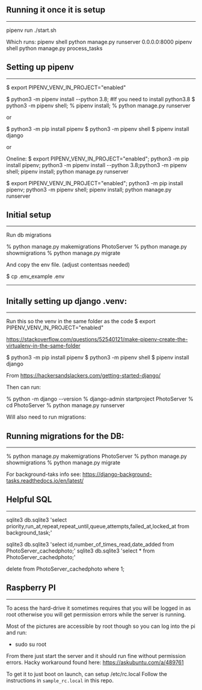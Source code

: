 ## Running it once it is setup
-------------------------------
pipenv run ./start.sh

Which runs:
pipenv shell python manage.py runserver 0.0.0.0:8000
pipenv shell python manage.py process_tasks


## Setting up pipenv
---------------------
$ export PIPENV_VENV_IN_PROJECT="enabled"

$ python3 -m pipenv install --python 3.8; #If you need to install python3.8
$ python3 -m pipenv shell;
% pipenv install; 
% python manage.py runserver


or 

$ python3 -m pip install pipenv
$ python3 -m pipenv shell
$ pipenv install django

or  

Oneline: 
$ export PIPENV_VENV_IN_PROJECT="enabled"; python3 -m pip install pipenv; python3 -m pipenv install --python 3.8;python3 -m pipenv shell; pipenv install; python manage.py runserver

$ export PIPENV_VENV_IN_PROJECT="enabled"; python3 -m pip install pipenv; python3 -m pipenv shell; pipenv install; python manage.py runserver


## Initial setup
----------------
Run db migrations

% python manage.py makemigrations PhotoServer
% python manage.py showmigrations
% python manage.py migrate

And copy the env file. (adjust contentsas needed)

$ cp .env_example .env

* * * 


## Initally setting up django .venv:
-------------------------------------

Run this so the venv in the same folder as the code
$ export PIPENV_VENV_IN_PROJECT="enabled"

<https://stackoverflow.com/questions/52540121/make-pipenv-create-the-virtualenv-in-the-same-folder> 


$ python3 -m pip install pipenv
$ python3 -m pipenv shell
$ pipenv install django

From <https://hackersandslackers.com/getting-started-django/> 

Then can run:
 
 % python -m django --version
 % django-admin startproject PhotoServer
 % cd PhotoServer
 % python manage.py runserver

Will also need to run migrations:

## Running migrations for the DB:
---------------------------------
% python manage.py makemigrations PhotoServer
% python manage.py showmigrations
% python manage.py migrate

For background-taks info see:
https://django-background-tasks.readthedocs.io/en/latest/


## Helpful SQL 
---------------------------------
sqlite3 db.sqlite3 'select priority,run_at,repeat,repeat_until,queue,attempts,failed_at,locked_at from background_task;'

sqlite3 db.sqlite3 'select id,number_of_times_read,date_added from PhotoServer_cachedphoto;'
sqlite3 db.sqlite3 'select * from PhotoServer_cachedphoto;'

delete from PhotoServer_cachedphoto where 1;


## Raspberry PI
----------------

To acess the hard-drive it sometimes requires that you will be logged in as root otherwise you will get permission errors while the server is running.

Most of the pictures are accessible by root though so you can log into the pi and run:
- sudo su root

From there just start the server and it should run fine without permission errors. Hacky workaround found here: https://askubuntu.com/a/489761

To get it to just boot on launch, can setup /etc/rc.local
Follow the instructions in `sample_rc.local` in this repo.
